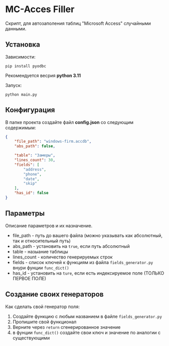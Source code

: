 # MC-Acces Filler
Скрипт, для автозаполения таблиц "Microsoft Access" случайными данными.
## Установка
Зависимости:
```
pip install pyodbc
```
Рекомендуется весрия **python 3.11**

Запуск:
```
python main.py
```


## Конфигурация
В папке проекта создайте файл **config.json** со следующим содержимым:
```json
{
    "file_path": "windows-firm.accdb",
    "abs_path": false,

    "table": "Замеры",
    "lines_count": 30,
    "fields": [
        "address",
        "phone",
        "date",
        "skip"
    ],
    "has_id": false
}
```
## Параметры
Описание параметров и их назначение.
- file_path - путь до вашего файла (можно указывать как абсолютный, так и относительный путь)
- abs_path - установить на ``true``, если путь абсолютный
- table - назыание таблицы
- lines_count - количество генерируемых строк
- fields - список ключей к функциям из файла ``fields_generator.py`` внури фунции ``func_dict()``
- has_id - установить на ``ture``, если есть индексируемое поле (ТОЛЬКО ПЕРВОЕ ПОЛЕ)

## Создание своих генераторов
Как сделать свой генератор поля:
1. Создайте функцию с любым названием в файле  ``fields_generator.py``
2. Пропишите свой функционал
3. Верните через ``return`` сгенерированное значение
4. в фунции ``func_dict()`` создайте свои ключ и значение по аналогии с существующими